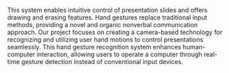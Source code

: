 This system enables intuitive control of presentation slides and offers drawing and erasing features. Hand gestures replace traditional input methods, providing a novel and organic nonverbal communication approach. Our project focuses on creating a camera-based technology for recognizing and utilizing user hand motions to control presentations seamlessly. This hand gesture recognition system enhances human-computer interaction, allowing users to operate a computer through real-time gesture detection instead of conventional input devices.
